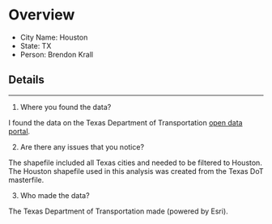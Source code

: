 # Overview
* City Name: Houston
* State: TX
* Person: Brendon Krall

## Details
---
1. Where you found the data?

I found the data on the Texas Department of Transportation [open data portal](https://gis-txdot.opendata.arcgis.com/datasets/09cd5b6811c54857bd3856b5549e34f0_0/explore?location=30.921114%2C-100.168292%2C6.75/). 

2. Are there any issues that you notice?

The shapefile included all Texas cities and needed to be filtered to Houston. The Houston shapefile used in this analysis was created from the Texas DoT masterfile.

3. Who made the data?

The Texas Department of Transportation made (powered by Esri).
